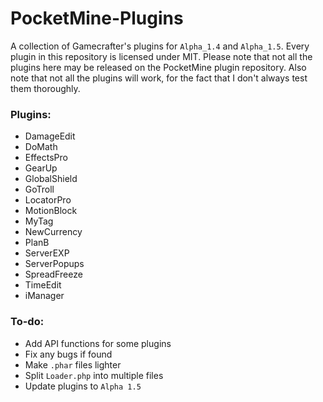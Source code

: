 # PocketMine-Plugins
A collection of Gamecrafter's plugins for `Alpha_1.4` and `Alpha_1.5`. Every plugin in this repository is licensed under
MIT. Please note that not all the plugins here may be released on the PocketMine plugin repository. Also note that not all the
plugins will work, for the fact that I don't always test them thoroughly.

### Plugins:
* DamageEdit
* DoMath
* EffectsPro
* GearUp
* GlobalShield
* GoTroll
* LocatorPro
* MotionBlock
* MyTag
* NewCurrency
* PlanB
* ServerEXP
* ServerPopups
* SpreadFreeze
* TimeEdit
* iManager

### To-do:
* Add API functions for some plugins
* Fix any bugs if found
* Make `.phar` files lighter
* Split `Loader.php` into multiple files
* Update plugins to `Alpha 1.5`
